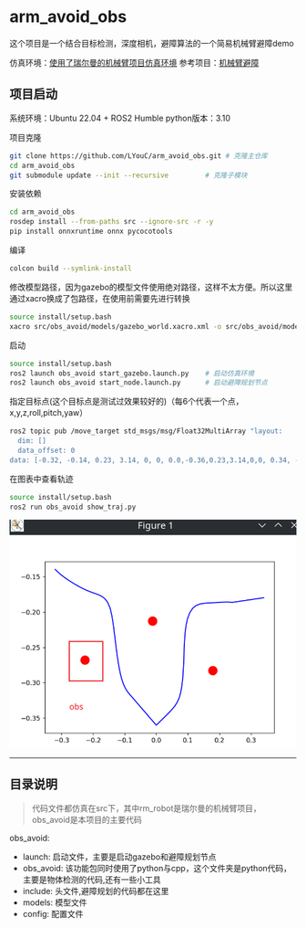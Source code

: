 # arm_avoid_obs

这个项目是一个结合目标检测，深度相机，避障算法的一个简易机械臂避障demo

仿真环境：[使用了瑞尔曼的机械臂项目仿真环境](https://github.com/LYouC/ros2_rm_robot.git)
参考项目：[机械臂避障](https://github.com/yias/robot_arm_motion.git)

## 项目启动

系统环境：Ubuntu 22.04 + ROS2 Humble
python版本：3.10

项目克隆

``` bash
git clone https://github.com/LYouC/arm_avoid_obs.git # 克隆主仓库
cd arm_avoid_obs
git submodule update --init --recursive         # 克隆子模块
```

安装依赖

``` bash
cd arm_avoid_obs
rosdep install --from-paths src --ignore-src -r -y
pip install onnxruntime onnx pycocotools
```

编译

```bash
colcon build --symlink-install
```

修改模型路径，因为gazebo的模型文件使用绝对路径，这样不太方便。所以这里通过xacro换成了包路径，在使用前需要先进行转换

```bash
source install/setup.bash
xacro src/obs_avoid/models/gazebo_world.xacro.xml -o src/obs_avoid/models/gazebo_world.xml
```

启动

```bash
source install/setup.bash
ros2 launch obs_avoid start_gazebo.launch.py    # 启动仿真环境
ros2 launch obs_avoid start_node.launch.py      # 启动避障规划节点
```

指定目标点(这个目标点是测试过效果较好的)（每6个代表一个点，x,y,z,roll,pitch,yaw）

```bash
ros2 topic pub /move_target std_msgs/msg/Float32MultiArray "layout:
  dim: []
  data_offset: 0
data: [-0.32, -0.14, 0.23, 3.14, 0, 0, 0.0,-0.36,0.23,3.14,0,0, 0.34, -0.18, 0.23, 3.14, 0.0, 0.0]" 
```

在图表中查看轨迹

```bash
source install/setup.bash
ros2 run obs_avoid show_traj.py 
```

![图表效果](./src/obs_avoid/config/image.png)

---

## 目录说明

> 代码文件都仿真在src下，其中rm_robot是瑞尔曼的机械臂项目，obs_avoid是本项目的主要代码

obs_avoid:

* launch: 启动文件，主要是启动gazebo和避障规划节点
* obs_avoid: 该功能包同时使用了python与cpp，这个文件夹是python代码，主要是物体检测的代码,还有一些小工具
* include: 头文件,避障规划的代码都在这里
* models: 模型文件
* config: 配置文件

